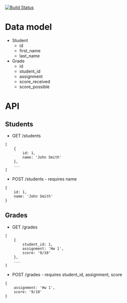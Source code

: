 [![Build Status](https://travis-ci.com/gdadourian/EasyGrader.svg?branch=master)](https://travis-ci.com/gdadourian/EasyGrader)

# Data model

- Student
  - id
  - first_name
  - last_name
- Grade
  - id
  - student_id
  - assignment
  - score_received
  - score_possible

# API


## Students

- GET /students
```
[
    {
        id: 1,
        name: 'John Smith'
    },
    ...
]
```

- POST /students - requires name
```
{
    id: 1,
    name: 'John Smith'
}
```

## Grades

- GET /grades
```
[
    {
        student_id: 1,
        assignment: 'Hw 1',
        score: '9/10'
    },
    ...
]
```

- POST /grades - requires student_id, assignment, score
```
{
    assignment: 'Hw 1',
    score: '9/10'
}
```
